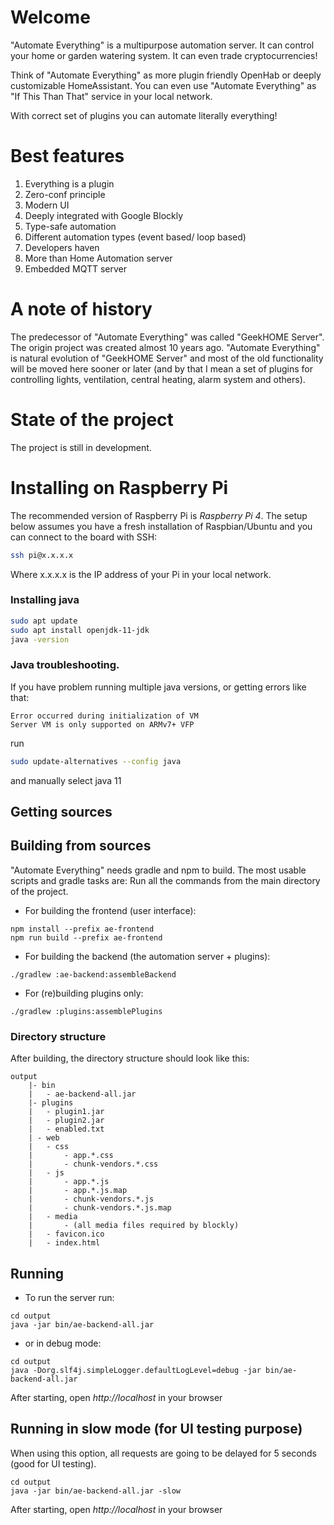 # Welcome
"Automate Everything" is a multipurpose automation server. It can control your home or garden watering system. It can even trade cryptocurrencies! 

Think of "Automate Everything" as more plugin friendly OpenHab or deeply customizable HomeAssistant. You can even use "Automate Everything" as "If This Than That" service in your local network. 

With correct set of plugins you can automate literally everything!

# Best features
1. Everything is a plugin
2. Zero-conf principle
3. Modern UI
4. Deeply integrated with Google Blockly
5. Type-safe automation
6. Different automation types (event based/ loop based)
7. Developers haven
8. More than Home Automation server
9. Embedded MQTT server

# A note of history
The predecessor of "Automate Everything" was called "GeekHOME Server". The origin project was created almost 10 years ago. "Automate Everything" is natural evolution of "GeekHOME Server" and most of the old functionality will be moved here sooner or later (and by that I mean a set of plugins for controlling lights, ventilation, central heating, alarm system and others).

# State of the project
The project is still in development.

# Installing on Raspberry Pi
The recommended version of Raspberry Pi is *Raspberry Pi 4*.
The setup below assumes you have a fresh installation of Raspbian/Ubuntu and you can connect to the board with SSH:
```bash
ssh pi@x.x.x.x
```
Where x.x.x.x is the IP address of your Pi in your local network.

### Installing java
```bash
sudo apt update
sudo apt install openjdk-11-jdk
java -version
```

### Java troubleshooting.
If you have problem running multiple java versions, or getting errors like that:
```
Error occurred during initialization of VM
Server VM is only supported on ARMv7+ VFP
```
run
```bash 
sudo update-alternatives --config java
```
and manually select java 11

## Getting sources


## Building from sources
"Automate Everything" needs gradle and npm to build. The most usable scripts and gradle tasks are:
Run all the commands from the main directory of the project.


* For building the frontend (user interface):
```
npm install --prefix ae-frontend
npm run build --prefix ae-frontend
```

* For building the backend (the automation server + plugins):
```
./gradlew :ae-backend:assembleBackend
```

* For (re)building plugins only:
```
./gradlew :plugins:assemblePlugins
```

### Directory structure
After building, the directory structure should look like this:
```
output
    |- bin
    |   - ae-backend-all.jar
    |- plugins
    |   - plugin1.jar
    |   - plugin2.jar
    |   - enabled.txt
    | - web
    |   - css
    |       - app.*.css
    |       - chunk-vendors.*.css
    |   - js
    |       - app.*.js
    |       - app.*.js.map
    |       - chunk-vendors.*.js
    |       - chunk-vendors.*.js.map
    |   - media
    |       - (all media files required by blockly)
    |   - favicon.ico
    |   - index.html
```

## Running
* To run the server run:
```
cd output
java -jar bin/ae-backend-all.jar
```
* or in debug mode:
```
cd output
java -Dorg.slf4j.simpleLogger.defaultLogLevel=debug -jar bin/ae-backend-all.jar
```
After starting, open *http://localhost* in your browser

## Running in slow mode (for UI testing purpose)
When using this option, all requests are going to be delayed for 5 seconds (good for UI testing).
```
cd output
java -jar bin/ae-backend-all.jar -slow
```
After starting, open *http://localhost* in your browser